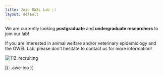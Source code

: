 ```yaml
---
title: Join OWEL Lab ;)
layout: default
---
```


We are currently looking **postgraduate** and **undergraduate researchers** to join our lab! 

If you are interested in animal welfare and/or veterinary epidemiology and the OWEL Lab, please don't hesitate to contact us for more information!


![112_recruiting](./112_student_recruiting.png)<br/>


[[<i class="fa fa-envelope-o"></i>](mailto:kendy.t.teng@gmail.com){: .awe-ico }]
